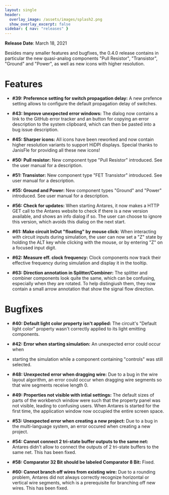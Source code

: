 ```yaml
---
layout: single
header:
  overlay_image: /assets/images/splash2.png
  show_overlay_excerpt: false
sidebar: { nav: "releases" }
---
```


**Release Date**: March 18, 2021

Besides many smaller features and bugfixes, the 0.4.0 release contains in particular the new quasi-analog components "Pull Resistor", "Transistor", "Ground" and "Power", as well as new icons with higher resolution.

# Features

* **#39: Preference setting for switch propagation delay:** A new prefence setting allows to configure the default propagation delay of switches.

* **#43: Improve unexpected error windows:** The dialog now contains a link to the GitHub error tracker and an button for copying an error description to the system clipboard, which can then be pasted into a bug issue description.

* **#45: Sharper icons:** All icons have been reworked and now contain higher resolution variants to support HiDPI displays. Special thanks to JanisFle for providing all these new icons!

* **#50: Pull resistor:** New component type "Pull Resistor" introduced. See the user manual for a description.

* **#51: Transistor:** New component type "FET Transistor" introduced. See user manual for a description.

* **#55: Ground and Power:** New component types "Ground" and "Power" introduced. See user manual for a description.

* **#56: Check for updates:** When starting Antares, it now makes a HTTP GET call to the Antares website to check if there is a new version available, and shows an info dialog if so. The user can choose to ignore this version, which avoids this dialog on the next start.

* **#61: Make circuit InOut "floating" by mouse click:** When interacting with circuit inputs during simulation, the user can now set a "Z" state by holding the ALT key while clicking with the mouse, or by entering "Z" on a focused input digit.

* **#62: Measure eff. clock frequency:** Clock components now track their effective frequency during simulation and display it in the tooltip.

* **#63: Direction annotation in Splitter/Combiner:** The splitter and combiner components look quite the same, which can be confusing, especially when they are rotated. To help distingiush them, they now contain a small arrow annotation that show the signal flow direction.

# Bugfixes

* **#40: Default light color property isn't applied:** The circuit's "Default light color" property wasn't correctly applied to its light emitting components.

* **#42: Error when starting simulation:** An unexpected error could occur when
* starting the simulation while a component containing "controls" was still selected.

* **#48: Unexpected error when dragging wire:** Due to a bug in the wire layout algorithm, an error could occur when dragging wire segments so that wire segments receive length 0.

* **#49: Properties not visible with intial settings:** The default sizes of parts of the workbench window were such that the property panel was not visible, leading to confusing users. When Antares is started for the first time, the application window now occupied the entire screen space.

* **#53: Unexpected error when creating a new project:** Due to a bug in the multi-language system, an error occured when creating a new project.

* **#54: Cannot connect 2 tri-state buffer outputs to the same net:** Antares didn't allow to connect the outputs of 2 tri-state buffers to the same net. This has been fixed.

* **#58: Comparator 32 Bit should be labeled Comparator 8 Bit:** Fixed.

* **#60: Cannot branch off wires from existing wire:** Due to a rounding problem, Antares did not always correctly recognize horizontal or vertical wire segments, which is a prerequisite for branching off new wires. This has been fixed.
